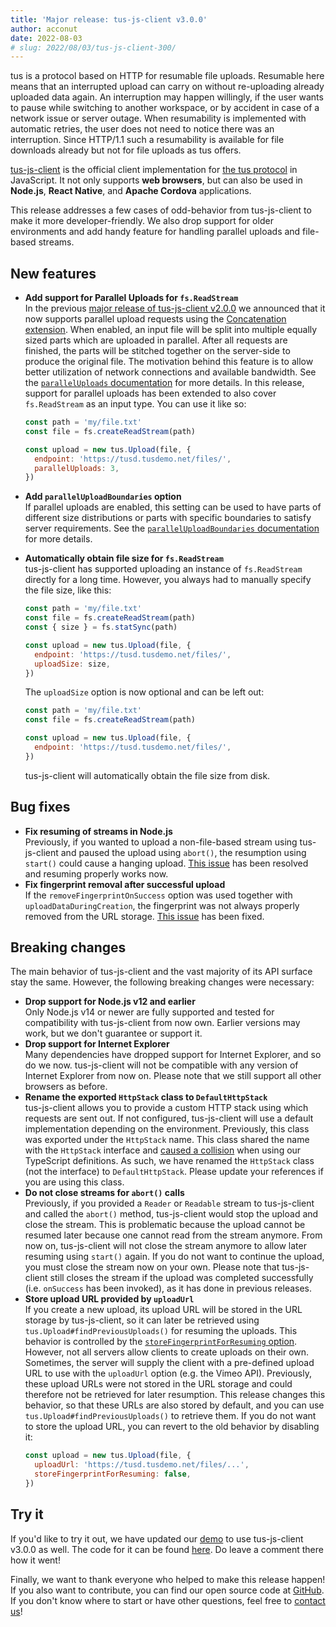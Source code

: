 ```yaml
---
title: 'Major release: tus-js-client v3.0.0'
author: acconut
date: 2022-08-03
# slug: 2022/08/03/tus-js-client-300/
---
```


tus is a protocol based on HTTP for resumable file uploads. Resumable here means that an interrupted upload can carry on without re-uploading already uploaded data again. An interruption may happen willingly, if the user wants to pause while switching to another workspace, or by accident in case of a network issue or server outage. When resumability is implemented with automatic retries, the user does not need to notice there was an interruption. Since HTTP/1.1 such a resumability is available for file downloads already but not for file uploads as tus offers.

[tus-js-client](https://github.com/tus/tus-js-client/) is the official client implementation for [the tus protocol](/protocols/resumable-upload.html) in JavaScript. It not only supports **web browsers**, but can also be used in **Node.js**, **React Native**, and **Apache Cordova** applications.

This release addresses a few cases of odd-behavior from tus-js-client to make it more developer-friendly. We also drop support for older environments and add handy feature for handling parallel uploads and file-based streams.

## New features

- **Add support for Parallel Uploads for `fs.ReadStream`**<br />
  In the previous [major release of tus-js-client v2.0.0](https://tus.io/blog/2020/05/04/tus-js-client-200.html) we announced that it now supports parallel upload requests using the [Concatenation extension](https://tus.io/protocols/resumable-upload.html#concatenation). When enabled, an input file will be split into multiple equally sized parts which are uploaded in parallel. After all requests are finished, the parts will be stitched together on the server-side to produce the original file. The motivation behind this feature is to allow better utilization of network connections and available bandwidth. See the [`parallelUploads` documentation](https://github.com/tus/tus-js-client/blob/v3.0.0/docs/api.md#paralleluploads) for more details.
  In this release, support for parallel uploads has been extended to also cover `fs.ReadStream` as an input type. You can use it like so:

  ```js
  const path = 'my/file.txt'
  const file = fs.createReadStream(path)

  const upload = new tus.Upload(file, {
    endpoint: 'https://tusd.tusdemo.net/files/',
    parallelUploads: 3,
  })
  ```

- **Add `parallelUploadBoundaries` option**<br />
  If parallel uploads are enabled, this setting can be used to have parts of different size distributions or parts with specific boundaries to satisfy server requirements. See the [`parallelUploadBoundaries` documentation](https://github.com/tus/tus-js-client/blob/v3.0.0/docs/api.md#paralleluploadboundaries) for more details.
- **Automatically obtain file size for `fs.ReadStream`**<br />
  tus-js-client has supported uploading an instance of `fs.ReadStream` directly for a long time. However, you always had to manually specify the file size, like this:

  ```js
  const path = 'my/file.txt'
  const file = fs.createReadStream(path)
  const { size } = fs.statSync(path)

  const upload = new tus.Upload(file, {
    endpoint: 'https://tusd.tusdemo.net/files/',
    uploadSize: size,
  })
  ```

  The `uploadSize` option is now optional and can be left out:

  ```js
  const path = 'my/file.txt'
  const file = fs.createReadStream(path)

  const upload = new tus.Upload(file, {
    endpoint: 'https://tusd.tusdemo.net/files/',
  })
  ```

  tus-js-client will automatically obtain the file size from disk.

## Bug fixes

- **Fix resuming of streams in Node.js**<br />
  Previously, if you wanted to upload a non-file-based stream using tus-js-client and paused the upload using `abort()`, the resumption using `start()` could cause a hanging upload. [This issue](https://github.com/tus/tus-js-client/issues/275) has been resolved and resuming properly works now.
- **Fix fingerprint removal after successful upload**<br />
  If the `removeFingerprintOnSuccess` option was used together with `uploadDataDuringCreation`, the fingerprint was not always properly removed from the URL storage. [This issue](https://github.com/tus/tus-js-client/issues/397) has been fixed.

## Breaking changes

The main behavior of tus-js-client and the vast majority of its API surface stay the same. However, the following breaking changes were necessary:

- **Drop support for Node.js v12 and earlier**<br />
  Only Node.js v14 or newer are fully supported and tested for compatibility with tus-js-client from now own. Earlier versions may work, but we don't guarantee or support it.
- **Drop support for Internet Explorer**<br />
  Many dependencies have dropped support for Internet Explorer, and so do we now. tus-js-client will not be compatible with any version of Internet Explorer from now on. Please note that we still support all other browsers as before.
- **Rename the exported `HttpStack` class to `DefaultHttpStack`**<br />
  tus-js-client allows you to provide a custom HTTP stack using which requests are sent out. If not configured, tus-js-client will use a default implementation depending on the environment. Previously, this class was exported under the `HttpStack` name. This class shared the name with the `HttpStack` interface and [caused a collision](https://github.com/tus/tus-js-client/pull/241) when using our TypeScript definitions. As such, we have renamed the `HttpStack` class (not the interface) to `DefaultHttpStack`. Please update your references if you are using this class.
- **Do not close streams for `abort()` calls**<br />
  Previously, if you provided a `Reader` or `Readable` stream to tus-js-client and called the `abort()` method, tus-js-client would stop the upload and close the stream. This is problematic because the upload cannot be resumed later because one cannot read from the stream anymore. From now on, tus-js-client will not close the stream anymore to allow later resuming using `start()` again. If you do not want to continue the upload, you must close the stream now on your own.
  Please note that tus-js-client still closes the stream if the upload was completed successfully (i.e. `onSuccess` has been invoked), as it has done in previous releases.
- **Store upload URL provided by `uploadUrl`**<br />
  If you create a new upload, its upload URL will be stored in the URL storage by tus-js-client, so it can later be retrieved using `tus.Upload#findPreviousUploads()` for resuming the uploads. This behavior is controlled by the [`storeFingerprintForResuming` option](https://github.com/tus/tus-js-client/blob/v3.0.0/docs/api.md#storefingerprintforresuming). However, not all servers allow clients to create uploads on their own. Sometimes, the server will supply the client with a pre-defined upload URL to use with the `uploadUrl` option (e.g. the Vimeo API). Previously, these upload URLs were not stored in the URL storage and could therefore not be retrieved for later resumption.
  This release changes this behavior, so that these URLs are also stored by default, and you can use `tus.Upload#findPreviousUploads()` to retrieve them.
  If you do not want to store the upload URL, you can revert to the old behavior by disabling it:
  ```js
  const upload = new tus.Upload(file, {
    uploadUrl: 'https://tusd.tusdemo.net/files/...',
    storeFingerprintForResuming: false,
  })
  ```

## Try it

If you'd like to try it out, we have updated our [demo](/demo.html) to use tus-js-client v3.0.0 as well. The code for it can be found [here](https://github.com/tus/tus.io/blob/main/assets/javascripts/upload-demo.js). Do leave a comment there how it went!

Finally, we want to thank everyone who helped to make this release happen! If you also want to contribute, you can find our open source code at [GitHub](https://github.com/tus). If you don't know where to start or have other questions, feel free to [contact us](/support.html)!

